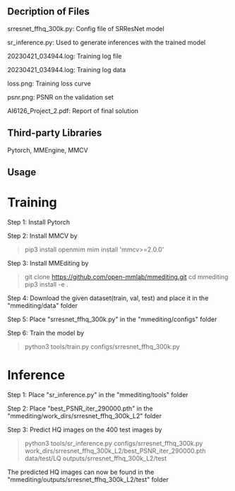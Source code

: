 ## Decription of Files

srresnet_ffhq_300k.py: Config file of SRResNet model

sr_inference.py: Used to generate inferences with the trained model

20230421_034944.log: Training log file

20230421_034944.log: Training log data

loss.png: Training loss curve

psnr.png: PSNR on the validation set

AI6126_Project_2.pdf: Report of final solution

## Third-party Libraries

Pytorch, MMEngine, MMCV

## Usage

# Training

Step 1: Install Pytorch

Step 2: Install MMCV by
> pip3 install openmim
> mim install 'mmcv>=2.0.0'

Step 3: Install MMEditing by
> git clone https://github.com/open-mmlab/mmediting.git
> cd mmediting
> pip3 install -e .

Step 4: Download the given dataset(train, val, test) and place it in the "mmediting/data" folder

Step 5: Place "srresnet_ffhq_300k.py" in the "mmediting/configs" folder

Step 6: Train the model by
> python3 tools/train.py configs/srresnet_ffhq_300k.py

# Inference

Step 1: Place "sr_inference.py" in the "mmediting/tools" folder

Step 2: Place "best_PSNR_iter_290000.pth" in the "mmediting/work_dirs/srresnet_ffhq_300k_L2" folder

Step 3: Predict HQ images on the 400 test images by
> python3 tools/sr_inference.py configs/srresnet_ffhq_300k.py work_dirs/srresnet_ffhq_300k_L2/best_PSNR_iter_290000.pth data/test/LQ outputs/srresnet_ffhq_300k_L2/test

The predicted HQ images can now be found in the "mmediting/outputs/srresnet_ffhq_300k_L2/test" folder